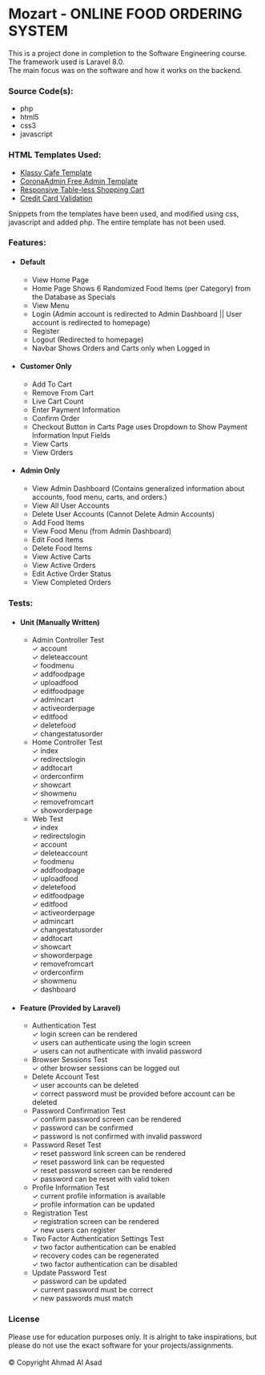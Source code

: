 # Mozart - ONLINE FOOD ORDERING SYSTEM

This is a project done in completion to the Software Engineering course. <br> The framework used is Laravel 8.0. <br> The main focus was on the software and how it works on the backend.

### Source Code(s):

- php
- html5
- css3
- javascript

### HTML Templates Used:

- [Klassy Cafe Template](https://templatemo.com/tm-558-klassy-cafe/)
- [CoronaAdmin Free Admin Template](https://github.com/BootstrapDash/corona-free-dark-bootstrap-admin-template)
- [Responsive Table-less Shopping Cart](https://codepen.io/alex_rodrigues/pen/ABGdg)
- [Credit Card Validation](https://codepen.io/hswd/full/JYvgBW)

Snippets from the templates have been used, and modified using css, javascript and added php. The entire template has not been used.

### Features:

- #### Default
    - View Home Page
    - Home Page Shows 6 Randomized Food Items (per Category) from the Database as Specials
    - View Menu
    - Login (Admin account is redirected to Admin Dashboard || User account is redirected to homepage)
    - Register
    - Logout (Redirected to homepage)
    - Navbar Shows Orders and Carts only when Logged in
- #### Customer Only
    - Add To Cart
    - Remove From Cart
    - Live Cart Count
    - Enter Payment Information
    - Confirm Order
    - Checkout Button in Carts Page uses Dropdown to Show Payment Information Input Fields
    - View Carts
    - View Orders
- #### Admin Only
    - View Admin Dashboard (Contains generalized information about accounts, food menu, carts, and orders.)
    - View All User Accounts
    - Delete User Accounts (Cannot Delete Admin Accounts)
    - Add Food Items
    - View Food Menu (from Admin Dashboard)
    - Edit Food Items
    - Delete Food Items
    - View Active Carts
    - View Active Orders
    - Edit Active Order Status
    - View Completed Orders

### Tests:

- #### Unit (Manually Written)
    - Admin Controller Test
      <br>✓ account
      <br>✓ deleteaccount
      <br>✓ foodmenu
      <br>✓ addfoodpage
      <br>✓ uploadfood
      <br>✓ editfoodpage
      <br>✓ admincart
      <br>✓ activeorderpage
      <br>✓ editfood
      <br>✓ deletefood
      <br>✓ changestatusorder
    - Home Controller Test
      <br>✓ index
      <br>✓ redirectslogin
      <br>✓ addtocart
      <br>✓ orderconfirm
      <br>✓ showcart
      <br>✓ showmenu
      <br>✓ removefromcart
      <br>✓ showorderpage
    - Web Test
      <br>✓ index
      <br>✓ redirectslogin
      <br>✓ account
      <br>✓ deleteaccount
      <br>✓ foodmenu
      <br>✓ addfoodpage
      <br>✓ uploadfood
      <br>✓ deletefood
      <br>✓ editfoodpage
      <br>✓ editfood
      <br>✓ activeorderpage
      <br>✓ admincart
      <br>✓ changestatusorder
      <br>✓ addtocart
      <br>✓ showcart
      <br>✓ showorderpage
      <br>✓ removefromcart
      <br>✓ orderconfirm
      <br>✓ showmenu
      <br>✓ dashboard
- #### Feature (Provided by Laravel)
    - Authentication Test
      <br>✓ login screen can be rendered
      <br>✓ users can authenticate using the login screen
      <br>✓ users can not authenticate with invalid password
    - Browser Sessions Test
      <br>✓ other browser sessions can be logged out
    - Delete Account Test
      <br>✓ user accounts can be deleted
      <br>✓ correct password must be provided before account can be deleted
    - Password Confirmation Test
      <br>✓ confirm password screen can be rendered
      <br>✓ password can be confirmed
      <br>✓ password is not confirmed with invalid password
    - Password Reset Test
      <br>✓ reset password link screen can be rendered
      <br>✓ reset password link can be requested
      <br>✓ reset password screen can be rendered
      <br>✓ password can be reset with valid token
    - Profile Information Test
      <br>✓ current profile information is available
      <br>✓ profile information can be updated
    - Registration Test
      <br>✓ registration screen can be rendered
      <br>✓ new users can register
    - Two Factor Authentication Settings Test
      <br>✓ two factor authentication can be enabled
      <br>✓ recovery codes can be regenerated
      <br>✓ two factor authentication can be disabled
    - Update Password Test
      <br>✓ password can be updated
      <br>✓ current password must be correct
      <br>✓ new passwords must match

### License

Please use for education purposes only. It is alright to take inspirations, but please do not use the exact software for your projects/assignments. <br> <br> © Copyright Ahmad Al Asad